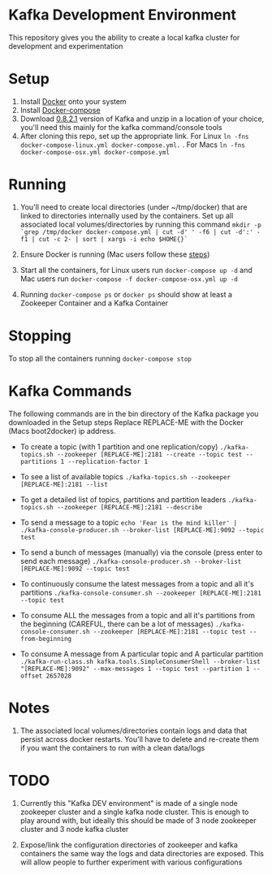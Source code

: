 # Kafka Development Environment
This repository gives you the ability to create a local kafka cluster for development and experimentation

# Setup
1. Install [Docker](https://docs.docker.com/installation/#installation) onto your system 
2. Install [Docker-compose](https://docs.docker.com/compose/install/)
3. Download [0.8.2.1](http://kafka.apache.org/downloads.html) version of Kafka and unzip in a location of your choice, you'll need this mainly for the kafka command/console tools
4. After cloning this repo, set up the appropriate link. For Linux ``ln -fns docker-compose-linux.yml docker-compose.yml.`` .  For Macs ``ln -fns docker-compose-osx.yml docker-compose.yml``

# Running 
1. You'll need to create local directories (under ~/tmp/docker) that are linked to directories internally used by the containers. Set up all associated local volumes/directories by running this command
``
mkdir -p `grep /tmp/docker docker-compose.yml | cut -d' ' -f6 | cut -d':' -f1 | cut -c 2- | sort | xargs -i echo $HOME{}`
  ``
  
2. Ensure Docker is running (Mac users follow these [steps](https://docs.docker.com/installation/mac/#from-your-command-line))
3. Start all the containers, for Linux users run ``docker-compose up -d`` and Mac users run ``docker-compose -f docker-compose-osx.yml up -d``
4. Running ``docker-compose ps`` or ``docker ps`` should show at least a Zookeeper Container and a Kafka Container

# Stopping
To stop all the containers running ``docker-compose stop`` 

# Kafka Commands
The following commands are in the bin directory of the Kafka package you downloaded in the Setup steps
Replace REPLACE-ME with the Docker (Macs boot2docker) ip address.

- To create a topic (with 1 partition and one replication/copy) ``./kafka-topics.sh --zookeeper [REPLACE-ME]:2181 --create --topic test
--partitions 1 --replication-factor 1`` 

- To see a list of available topics ``./kafka-topics.sh --zookeeper [REPLACE-ME]:2181 --list``

- To get a detailed list of topics, partitions and partition leaders ``./kafka-topics.sh --zookeeper [REPLACE-ME]:2181 --describe``

- To send a message to a topic ``echo 'Fear is the mind killer' | ./kafka-console-producer.sh --broker-list
[REPLACE-ME]:9092 --topic test``

- To send a bunch of messages (manually) via the console (press enter to send each message) ``./kafka-console-producer.sh --broker-list
[REPLACE-ME]:9092 --topic test``

- To continuously consume the latest messages from a topic and all it's partitions ``./kafka-console-consumer.sh --zookeeper [REPLACE-ME]:2181 --topic test`` 

- To consume ALL the messages from a topic and all it's partitions from the beginning (CAREFUL, there can be a lot of messages) ``./kafka-console-consumer.sh --zookeeper [REPLACE-ME]:2181 --topic test
--from-beginning``

- To consume A message from A particular topic and A particular partition ``./kafka-run-class.sh kafka.tools.SimpleConsumerShell --broker-list "[REPLACE-ME]:9092"
--max-messages 1 --topic test --partition 1 --offset 2657028``


# Notes
1. The associated local volumes/directories contain logs and data that persist across docker restarts. You'll have to delete and re-create them if you want the containers to run with a clean data/logs


# TODO
1. Currently this "Kafka DEV environment" is made of a single node zookeeper cluster and a single kafka node cluster. This is enough to play around with, but ideally this should be made of 3 node zookeeper cluster and 3 node kafka cluster

2. Expose/link the configuration directories of zookeeper and kafka containers the same way the logs and data directories are exposed. This will allow people to further experiment with various configurations
